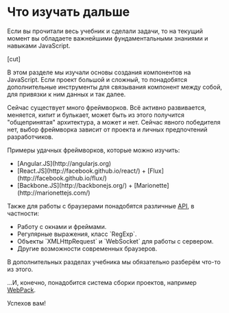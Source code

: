 # Что изучать дальше

Если вы прочитали весь учебник и сделали задачи, то на текущий момент вы обладаете важнейшими фундаментальными знаниями и навыками JavaScript.

[cut]

В этом разделе мы изучали основы создания компонентов на JavaScript. Если проект большой и сложный, то понадобятся дополнительные инструменты для связывания компонент между собой, для привязки к ним данных и так далее.

Сейчас существует много фреймворков. Всё активно развивается, меняется, кипит и булькает, может быть из этого получится "общепринятая" архитектура, а может и нет. Сейчас явного победителя нет, выбор фреймворка зависит от проекта и личных предпочтений разработчиков.

Примеры удачных фреймворков, которые можно изучить:

<ul>
<li>[Angular.JS](http://angularjs.org)</li>
<li>[React.JS](http://facebook.github.io/react/) + [Flux](http://facebook.github.io/flux/)</li>
<li>[Backbone.JS](http://backbonejs.org/) + [Marionette](http://marionettejs.com/)</li>
</ul>

Также для работы с браузерами понадобятся различные [API](https://ru.wikipedia.org/wiki/%D0%98%D0%BD%D1%82%D0%B5%D1%80%D1%84%D0%B5%D0%B9%D1%81_%D0%BF%D1%80%D0%BE%D0%B3%D1%80%D0%B0%D0%BC%D0%BC%D0%B8%D1%80%D0%BE%D0%B2%D0%B0%D0%BD%D0%B8%D1%8F_%D0%BF%D1%80%D0%B8%D0%BB%D0%BE%D0%B6%D0%B5%D0%BD%D0%B8%D0%B9), в частности:

<ul>
<li>Работу с окнами и фреймами.</li>
<li>Регулярные выражения, класс `RegExp`.</li>
<li>Объекты `XMLHttpRequest` и `WebSocket` для работы с сервером.</li>
<li>Другие возможности современных браузеров.</li>
</ul>

В дополнительных разделах учебника мы обязательно разберём что-то из этого.

...И, конечно, понадобится система сборки проектов, например [WebPack](http://webpack.github.io/).

Успехов вам!
